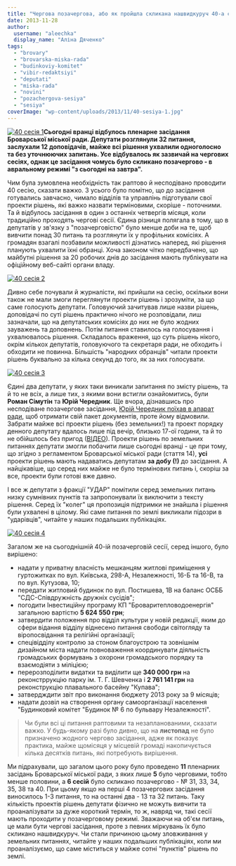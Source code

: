 ```yaml
---
title: "Чергова позачергова, або як пройшла скликана нашвидкуруч 40-а сесія Броварської міської ради"
date: 2013-11-28
author: 
  username: "aleechka"
  display_name: "Аліна Дяченко"
tags: 
  - "brovary"
  - "brovarska-miska-rada"
  - "budinkoviy-komitet"
  - "vibir-redaktsiyi"
  - "deputati"
  - "miska-rada"
  - "novini"
  - "pozachergova-sesiya"
  - "sesiya"
coverImage: "wp-content/uploads/2013/11/40-sesiya-1.jpg"
---
```


[![40 сесія 1](https://mpz.brovary.org/wp-content/uploads/2013/11/40-sesiya-1.jpg)](https://mpz.brovary.org/wp-content/uploads/2013/11/40-sesiya-1.jpg)**Сьогодні вранці відбулось пленарне засідання Броварської міської ради. Депутати розглянули 32 питання, заслухали 12 доповідачів, майже всі рішення ухвалили одноголосно та без уточнюючих запитань. Усе відбувалось як зазвичай на чергових сесіях, однак це засідання чомусь було скликано позачергово - в авральному режимі "з сьогодні на завтра".**

Чим була зумовлена необхідність так раптово й несподівано проводити 40 сесію, сказати важко. З усього було помітно, що до засідання готувались завчасно, чимало відділів та управлінь підготували свої проекти рішень, які важко назвати терміновими, скоріше - поточними. Та й відбулось засідання в один з останніх четвергів місяця, коли традиційно проходять чергові сесії. Єдина різниця полягала в тому, що в депутатів у зв'язку з "позачерговістю" було менше доби на те, щоб вивчити понад 30 питань та розглянути їх у профільних комісіях. А громадян взагалі позбавили можливості дізнатись наперед, які рішення планують ухвалити їхні обранці. Хоча законом чітко передбачено, що майбутні рішення за 20 робочих днів до засідання мають публікувати на офіційному веб-сайті органи владу.

[![40 сесія 2](https://mpz.brovary.org/wp-content/uploads/2013/11/40-sesiya-2.jpg)](https://mpz.brovary.org/wp-content/uploads/2013/11/40-sesiya-2.jpg)

Дивно себе почували й журналісти, які прийшли на сесію, оскільки вони також не мали змоги переглянути проекти рішень і зрозуміти, за що саме голосують депутати. Головуючий зачитував лише назви рішень, доповідачі по суті рішень практично нічого не розповідали, лиш зазначали, що на депутатських комісіях до них не було жодних зауважень та доповнень. Потім питання ставилось на голосування і ухвалювалось рішення. Складалось враження, що суть рішень нікого, окрім кількох депутатів, головуючого та секретаря ради, не обходить і обходити не повинна. Більшість "народних обранців" читали проекти рішень буквально за кілька секунд до того, як за них голосувати.

[![40 сесія 3](https://mpz.brovary.org/wp-content/uploads/2013/11/40-sesiya-3.jpg)](https://mpz.brovary.org/wp-content/uploads/2013/11/40-sesiya-3.jpg)

Єдині два депутати, у яких таки виникали запитання по змісту рішень, та й то не всіх, а лише тих, з якими вони встигли ознайомитись, були **Роман Сімутін** та **Юрій Чередник**. Ще вчора, дізнавшись про несподіване позачергове засідання, [Юрій Чередник поїхав в апарат ради](https://mpz.brovary.org/zavtra-vrantsi-brovarskih-deputativ-sklikayut-na-pozachergovu-sesiyu-poryadok-denniy-dosi-ne-vidomiy/), щоб отримати свій пакет документів, проте йому відмовили. Забрати майже всі проекти рішень (без земельних!) та проект порядку денного депутату вдалось лише під вечір, близько 17-ої години, та й то не обійшлось без пригод ([ВІДЕО](https://mpz.brovary.org/sapozhko-na-zavtra-sklikaye-pozachergovu-sesiyu/)). Проекти рішень по земельних питаннях депутати змогли побачити лише сьогодні вранці - це при тому, що згідно з регламентом Броварської міської ради (стаття 14), **усі** проекти рішень мають надаватись депутатам **за добу (!)** до засідання. А найцікавіше, що серед них майже не було термінових питань і, скоріш за все, проекти були готові вже давно.

І все ж депутати з фракції "УДАР" помітили серед земельних питань низку сумнівних пунктів та запропонували їх виключити з тексту рішення. Серед їх "колег" ця пропозиція підтримки не знайшла і рішення були ухвалені в цілому. Які саме питання по землі викликали підозри в "ударівців", читайте у наших подальших публікаціях.

[![40 сесія 4](https://mpz.brovary.org/wp-content/uploads/2013/11/40-sesiya-4.jpg)](https://mpz.brovary.org/wp-content/uploads/2013/11/40-sesiya-4.jpg)

Загалом же на сьогоднішній 40-ій позачерговій сесії, серед іншого, було вирішено:

- надати у приватну власність мешканцям житлові приміщення у гуртожитках по вул. Київська, 298-А, Незалежності, 16-Б та 16-В, та по вул. Кутузова, 10;
- передати житловий будинок по вул. Постишева, 1В на баланс ОСББ "СДС-Співдружність дружніх сусідів";
- погодити Інвестиційну програму КП "Броваритепловодоенергія" загальною вартістю **5 624 550 грн**;
- затвердити положення про відділ культури у новій редакції, яким до сфери відання відділу віднесено питання свободи світогляду та віропосвідання та релігійні організації;
- спецівідділу контролю за стоном благоустрою та зовнішнім дизайном міста надати повноваження координувати діяльність громадських формувань з охорони громадського порядку та взаємодіяти з міліцією;
- перерозподілити видатки та виділити ще **340 000 грн** на реконстррукцію парку ім. Т. Г. Шевченка і **2 761 141 грн** на реконструкцію плавального басейну "Купава";
- затвердждити звіт про виконання бюджету 2013 року за 9 місяців;
- надати дозвіл на створення органу самоорганізації населення "Будинковий комітет "Будинок № 6 по бульвару Незалежності".

> Чи були всі ці питання раптовими та незапланованими, сказати важко. У будь-якому разі було дивно, що на **листопад** не було призначено жодного чергово засідання, адже як показує практика, майже щомісяця у місцевій громаді накопичується кілька десятків питань, які потребують вирішення.

Ми підрахували, що загалом цього року було проведено **11** пленарних засідань Броварської міської ради, з яких лише **5** було черговими, тобто менше половини, а **6 сесій** було скликано позачергово - № 31, 33, 34, 35, 38 та 40. При цьому якщо на перші 4 позачергових засідання виносилось 1-3 питання, то на останні два - 13 та 32 питань. Таку кількість проектів рішень депутати фізично не можуть вивчити та проаналізувати за дуже короткий термін, то ж, навряд чи, такі сесії мають проходити у позачерговому режимі. Зважаючи на об'єм питань, це мали бути чергові засідання, проте з певних міркувань їх було скликано нашвидкуруч. Чи стали причиною цьому зловживання у земельних питаннях, читайте у наших подальших публікаціях, коли ми проаналізуємо, що саме міститься у майже сотні "пунктів" рішень по землі.
